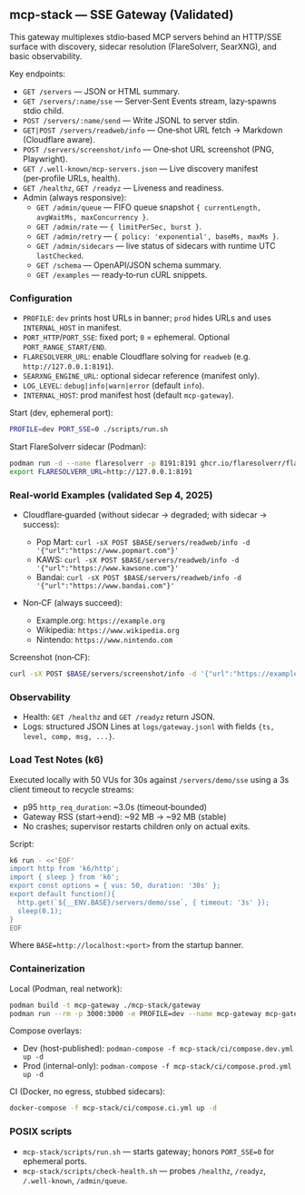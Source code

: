 ## mcp-stack — SSE Gateway (Validated)

This gateway multiplexes stdio‑based MCP servers behind an HTTP/SSE surface with discovery, sidecar resolution (FlareSolverr, SearXNG), and basic observability.

Key endpoints:
- `GET /servers` — JSON or HTML summary.
- `GET /servers/:name/sse` — Server‑Sent Events stream, lazy‑spawns stdio child.
- `POST /servers/:name/send` — Write JSONL to server stdin.
- `GET|POST /servers/readweb/info` — One‑shot URL fetch → Markdown (Cloudflare aware).
- `POST /servers/screenshot/info` — One‑shot URL screenshot (PNG, Playwright).
- `GET /.well-known/mcp-servers.json` — Live discovery manifest (per‑profile URLs, health).
- `GET /healthz`, `GET /readyz` — Liveness and readiness.
 - Admin (always responsive):
   - `GET /admin/queue` — FIFO queue snapshot `{ currentLength, avgWaitMs, maxConcurrency }`.
   - `GET /admin/rate` — `{ limitPerSec, burst }`.
   - `GET /admin/retry` — `{ policy: 'exponential', baseMs, maxMs }`.
   - `GET /admin/sidecars` — live status of sidecars with runtime UTC `lastChecked`.
   - `GET /schema` — OpenAPI/JSON schema summary.
   - `GET /examples` — ready‑to‑run cURL snippets.

### Configuration
- `PROFILE`: `dev` prints host URLs in banner; `prod` hides URLs and uses `INTERNAL_HOST` in manifest.
- `PORT_HTTP`/`PORT_SSE`: fixed port; `0` = ephemeral. Optional `PORT_RANGE_START/END`.
- `FLARESOLVERR_URL`: enable Cloudflare solving for `readweb` (e.g. `http://127.0.0.1:8191`).
- `SEARXNG_ENGINE_URL`: optional sidecar reference (manifest only).
- `LOG_LEVEL`: `debug|info|warn|error` (default `info`).
- `INTERNAL_HOST`: prod manifest host (default `mcp-gateway`).

Start (dev, ephemeral port):
```bash
PROFILE=dev PORT_SSE=0 ./scripts/run.sh
```

Start FlareSolverr sidecar (Podman):
```bash
podman run -d --name flaresolverr -p 8191:8191 ghcr.io/flaresolverr/flaresolverr:latest
export FLARESOLVERR_URL=http://127.0.0.1:8191
```

### Real‑world Examples (validated Sep 4, 2025)

- Cloudflare‑guarded (without sidecar → degraded; with sidecar → success):
  - Pop Mart: `curl -sX POST $BASE/servers/readweb/info -d '{"url":"https://www.popmart.com"}'`
  - KAWS: `curl -sX POST $BASE/servers/readweb/info -d '{"url":"https://www.kawsone.com"}'`
  - Bandai: `curl -sX POST $BASE/servers/readweb/info -d '{"url":"https://www.bandai.com"}'`

- Non‑CF (always succeed):
  - Example.org: `https://example.org`
  - Wikipedia: `https://www.wikipedia.org`
  - Nintendo: `https://www.nintendo.com`

Screenshot (non‑CF):
```bash
curl -sX POST $BASE/servers/screenshot/info -d '{"url":"https://example.org"}' | jq -r '.base64' | base64 -d > shot.png
```

### Observability
- Health: `GET /healthz` and `GET /readyz` return JSON.
- Logs: structured JSON Lines at `logs/gateway.jsonl` with fields `{ts, level, comp, msg, ...}`.

### Load Test Notes (k6)

Executed locally with 50 VUs for 30s against `/servers/demo/sse` using a 3s client timeout to recycle streams:

- p95 `http_req_duration`: ~3.0s (timeout‑bounded)
- Gateway RSS (start→end): ~92 MB → ~92 MB (stable)
- No crashes; supervisor restarts children only on actual exits.

Script:
```bash
k6 run - <<'EOF'
import http from 'k6/http';
import { sleep } from 'k6';
export const options = { vus: 50, duration: '30s' };
export default function(){
  http.get(`${__ENV.BASE}/servers/demo/sse`, { timeout: '3s' });
  sleep(0.1);
}
EOF
```

Where `BASE=http://localhost:<port>` from the startup banner.

### Containerization

Local (Podman, real network):
```sh
podman build -t mcp-gateway ./mcp-stack/gateway
podman run --rm -p 3000:3000 -e PROFILE=dev --name mcp-gateway mcp-gateway
```

Compose overlays:
- Dev (host-published): `podman-compose -f mcp-stack/ci/compose.dev.yml up -d`
- Prod (internal-only): `podman-compose -f mcp-stack/ci/compose.prod.yml up -d`

CI (Docker, no egress, stubbed sidecars):
```sh
docker-compose -f mcp-stack/ci/compose.ci.yml up -d
```

### POSIX scripts

- `mcp-stack/scripts/run.sh` — starts gateway; honors `PORT_SSE=0` for ephemeral ports.
- `mcp-stack/scripts/check-health.sh` — probes `/healthz`, `/readyz`, `/.well-known`, `/admin/queue`.
